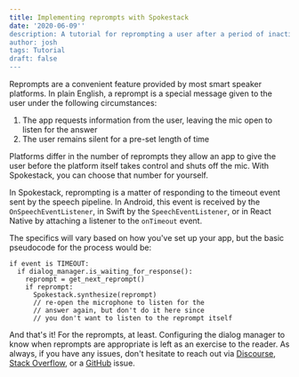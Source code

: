 ```yaml
---
title: Implementing reprompts with Spokestack
date: '2020-06-09''
description: A tutorial for reprompting a user after a period of inactivity
author: josh
tags: Tutorial
draft: false
---
```


Reprompts are a convenient feature provided by most smart speaker platforms. In plain English, a reprompt is a special message given to the user under the following circumstances:

1. The app requests information from the user, leaving the mic open to listen for the answer
1. The user remains silent for a pre-set length of time

Platforms differ in the number of reprompts they allow an app to give the user before the platform itself takes control and shuts off the mic. With Spokestack, you can choose that number for yourself.

In Spokestack, reprompting is a matter of responding to the timeout event sent by the speech pipeline. In Android, this event is received by the `OnSpeechEventListener`, in Swift by the `SpeechEventListener`, or in React Native by attaching a listener to the `onTimeout` event.

The specifics will vary based on how you've set up your app, but the basic pseudocode for the process would be:

```text
if event is TIMEOUT:
  if dialog_manager.is_waiting_for_response():
    reprompt = get_next_reprompt()
    if reprompt:
      Spokestack.synthesize(reprompt)
      // re-open the microphone to listen for the
      // answer again, but don't do it here since
      // you don't want to listen to the reprompt itself
```

And that's it! For the reprompts, at least. Configuring the dialog manager to know when reprompts are appropriate is left as an exercise to the reader. As always, if you have any issues, don't hesitate to reach out via [Discourse](https://forum.spokestack.io/), [Stack Overflow](https://stackoverflow.com/questions/tagged/spokestack), or a [GitHub](https://github.com/spokestack) issue.

